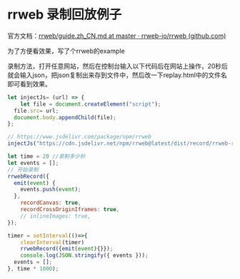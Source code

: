 # rrweb 录制回放例子

官方文档：[rrweb/guide.zh_CN.md at master · rrweb-io/rrweb (github.com)](https://github.com/rrweb-io/rrweb/blob/master/guide.zh_CN.md)

为了方便看效果，写了个rrweb的example

录制方法，打开任意网站，然后在控制台输入以下代码后在网站上操作，20秒后就会输入json，把json复制出来存到文件中，然后改一下replay.html中的文件名即可看到效果。

```jsx
let injectJs= (url) => {
	let file = document.createElement("script");
  file.src= url;
  document.body.appendChild(file);
};

// https://www.jsdelivr.com/package/npm/rrweb
injectJs("https://cdn.jsdelivr.net/npm/rrweb@latest/dist/record/rrweb-record.min.js");

let time = 20 //录制多少秒
let events = [];
// 开始录制
rrwebRecord({
  emit(event) {
    events.push(event);
  },
	recordCanvas: true,
	recordCrossOriginIframes: true,
	// inlineImages: true,	
});

timer = setInterval(()=>{
	clearInterval(timer)
	rrwebRecord({emit(event){}});
	console.log(JSON.stringify({ events }));
  events = [];
}, time * 1000);

```
